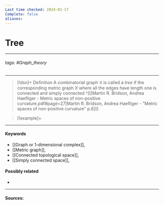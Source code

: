 ```yaml
---
Last time checked: 2024-02-17
Complete: false
aliases:
---
```

# Tree
***
###### tags: #Graph_theory 
***
>[!dsn]+ Definition
>A combinatorial graph $\mathcal{G}$ is called a *tree* if the corresponding metric graph $X$ where all the edges have length one is connected and simply connected.^[[[Martin R. Bridson, Andrea Haefliger - Metric spaces of non-positive curvature.pdf#page=27|Martin R. Bridson, Andrea Haefliger - "Metric spaces of non-positive curvature" p.8]]]

>[!example]+
>
***
#### Keywords
- [[Graph or 1-dimensional complex]],
- [[Metric graph]],
- [[Connected topological space]],
- [[Simply connected space]],
#### Possibly related
- 
***
#### Sources: